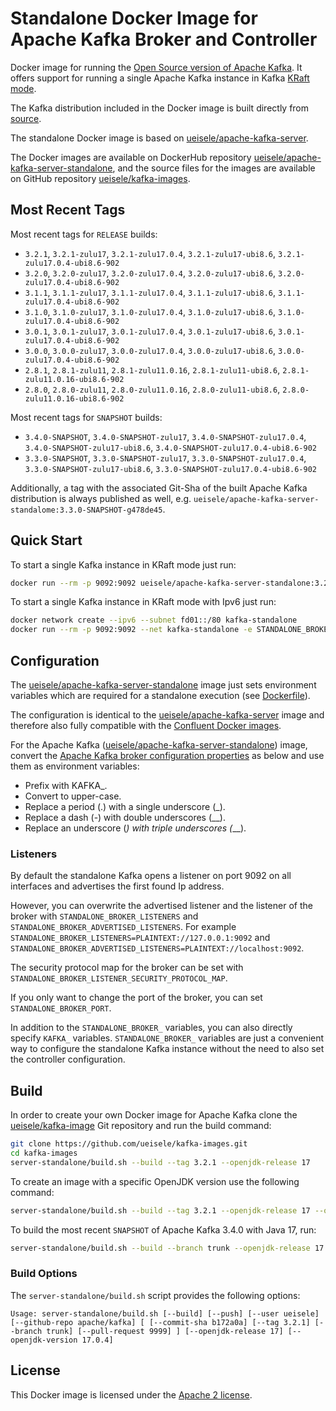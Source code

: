 # Standalone Docker Image for Apache Kafka Broker and Controller

Docker image for running the [Open Source version of Apache Kafka](https://github.com/apache/kafka/).
It offers support for running a single Apache Kafka instance in Kafka [KRaft mode](https://github.com/apache/kafka/blob/3.2.1/config/kraft/README.md).

The Kafka distribution included in the Docker image is built directly from [source](https://github.com/apache/kafka/).

The standalone Docker image is based on [ueisele/apache-kafka-server](https://hub.docker.com/repository/docker/ueisele/apache-kafka-server). 

The Docker images are available on DockerHub repository [ueisele/apache-kafka-server-standalone](https://hub.docker.com/repository/docker/ueisele/apache-kafka-server), and the source files for the images are available on GitHub repository [ueisele/kafka-images](https://github.com/ueisele/kafka-images).

## Most Recent Tags

Most recent tags for `RELEASE` builds:

* `3.2.1`, `3.2.1-zulu17`, `3.2.1-zulu17.0.4`, `3.2.1-zulu17-ubi8.6`, `3.2.1-zulu17.0.4-ubi8.6-902`
* `3.2.0`, `3.2.0-zulu17`, `3.2.0-zulu17.0.4`, `3.2.0-zulu17-ubi8.6`, `3.2.0-zulu17.0.4-ubi8.6-902`
* `3.1.1`, `3.1.1-zulu17`, `3.1.1-zulu17.0.4`, `3.1.1-zulu17-ubi8.6`, `3.1.1-zulu17.0.4-ubi8.6-902`
* `3.1.0`, `3.1.0-zulu17`, `3.1.0-zulu17.0.4`, `3.1.0-zulu17-ubi8.6`, `3.1.0-zulu17.0.4-ubi8.6-902`
* `3.0.1`, `3.0.1-zulu17`, `3.0.1-zulu17.0.4`, `3.0.1-zulu17-ubi8.6`, `3.0.1-zulu17.0.4-ubi8.6-902`
* `3.0.0`, `3.0.0-zulu17`, `3.0.0-zulu17.0.4`, `3.0.0-zulu17-ubi8.6`, `3.0.0-zulu17.0.4-ubi8.6-902`
* `2.8.1`, `2.8.1-zulu11`, `2.8.1-zulu11.0.16`, `2.8.1-zulu11-ubi8.6`, `2.8.1-zulu11.0.16-ubi8.6-902`
* `2.8.0`, `2.8.0-zulu11`, `2.8.0-zulu11.0.16`, `2.8.0-zulu11-ubi8.6`, `2.8.0-zulu11.0.16-ubi8.6-902`

Most recent tags for `SNAPSHOT` builds:

* `3.4.0-SNAPSHOT`, `3.4.0-SNAPSHOT-zulu17`, `3.4.0-SNAPSHOT-zulu17.0.4`, `3.4.0-SNAPSHOT-zulu17-ubi8.6`, `3.4.0-SNAPSHOT-zulu17.0.4-ubi8.6-902`
* `3.3.0-SNAPSHOT`, `3.3.0-SNAPSHOT-zulu17`, `3.3.0-SNAPSHOT-zulu17.0.4`, `3.3.0-SNAPSHOT-zulu17-ubi8.6`, `3.3.0-SNAPSHOT-zulu17.0.4-ubi8.6-902`

Additionally, a tag with the associated Git-Sha of the built Apache Kafka distribution is always published as well, e.g. `ueisele/apache-kafka-server-standalome:3.3.0-SNAPSHOT-g478de45`.

## Quick Start

To start a single Kafka instance in KRaft mode just run: 

```bash
docker run --rm -p 9092:9092 ueisele/apache-kafka-server-standalone:3.2.1
```

To start a single Kafka instance in KRaft mode with Ipv6 just run: 

```bash
docker network create --ipv6 --subnet fd01::/80 kafka-standalone
docker run --rm -p 9092:9092 --net kafka-standalone -e STANDALONE_BROKER_IP_VERSION=ipv6 ueisele/apache-kafka-server-standalone:3.2.1
```

## Configuration

The [ueisele/apache-kafka-server-standalone](https://hub.docker.com/repository/registry-1.docker.io/ueisele/apache-kafka-server/) image just sets environment variables which are required for a standalone execution (see [Dockerfile](server-standalone/Dockerfile.ubi8)). 

The configuration is identical to the [ueisele/apache-kafka-server](https://hub.docker.com/repository/docker/ueisele/apache-kafka-server) image and therefore also fully compatible with the [Confluent Docker images](https://docs.confluent.io/platform/current/installation/docker/config-reference.html#confluent-ak-configuration).

For the Apache Kafka ([ueisele/apache-kafka-server-standalone](https://hub.docker.com/repository/registry-1.docker.io/ueisele/apache-kafka-server/)) image, convert the [Apache Kafka broker configuration properties](https://kafka.apache.org/documentation/#brokerconfigs) as below and use them as environment variables:

* Prefix with KAFKA_.
* Convert to upper-case.
* Replace a period (.) with a single underscore (_).
* Replace a dash (-) with double underscores (__).
* Replace an underscore (_) with triple underscores (___).

### Listeners

By default the standalone Kafka opens a listener on port 9092 on all interfaces and advertises the first found Ip address.

However, you can overwrite the advertised listener and the listener of the broker with `STANDALONE_BROKER_LISTENERS` and `STANDALONE_BROKER_ADVERTISED_LISTENERS`.
For example `STANDALONE_BROKER_LISTENERS=PLAINTEXT://127.0.0.1:9092` and `STANDALONE_BROKER_ADVERTISED_LISTENERS=PLAINTEXT://localhost:9092`.

The security protocol map for the broker can be set with `STANDALONE_BROKER_LISTENER_SECURITY_PROTOCOL_MAP`.

If you only want to change the port of the broker, you can set `STANDALONE_BROKER_PORT`.

In addition to the `STANDALONE_BROKER_` variables, you can also directly specify `KAFKA_` variables.
`STANDALONE_BROKER_` variables are just a convenient way to configure the standalone Kafka instance without the need to also set the controller configuration. 

## Build

In order to create your own Docker image for Apache Kafka clone the [ueisele/kafka-image](https://github.com/ueisele/kafka-images) Git repository and run the build command:

```bash
git clone https://github.com/ueisele/kafka-images.git
cd kafka-images
server-standalone/build.sh --build --tag 3.2.1 --openjdk-release 17
```

To create an image with a specific OpenJDK version use the following command:

```bash
server-standalone/build.sh --build --tag 3.2.1 --openjdk-release 17 --openjdk-version 17.0.4
```

To build the most recent `SNAPSHOT` of Apache Kafka 3.4.0 with Java 17, run:

```bash
server-standalone/build.sh --build --branch trunk --openjdk-release 17
```

### Build Options

The `server-standalone/build.sh` script provides the following options:

`Usage: server-standalone/build.sh [--build] [--push] [--user ueisele] [--github-repo apache/kafka] [ [--commit-sha b172a0a] [--tag 3.2.1] [--branch trunk] [--pull-request 9999] ] [--openjdk-release 17] [--openjdk-version 17.0.4]`

## License 

This Docker image is licensed under the [Apache 2 license](https://github.com/ueisele/kafka-images/blob/main/LICENSE).
